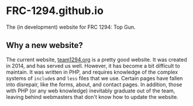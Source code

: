 # FRC-1294.github.io
The (in development) website for FRC 1294: Top Gun.

## Why a new website?
The current website, [team1294.org](http://www.team1294.org/) is a pretty good website. It was created in 2014, and has served us well. However, it has become a bit difficult to maintain. It was written in PHP, and requires knowledge of the complex systems of `include`s and `less` files that we use. Certain pages have fallen into disrepair, like the forms, about, and contact pages. In addition, those with PHP (or any web knowledge) inevitably graduate out of the team, leaving behind webmasters that don't know how to update the website.
